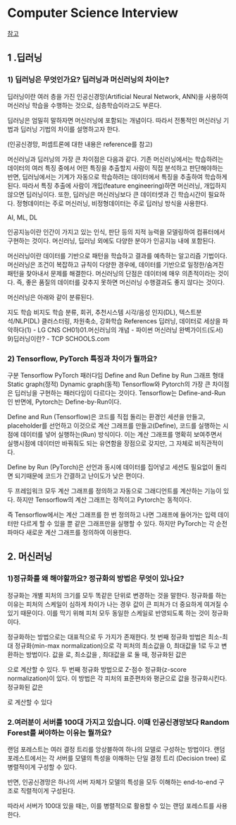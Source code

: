 # Computer Science Interview

[참고](https://github.com/boost-devs/ai-tech-interview)

## 1 .딥러닝

### 1) 딥러닝은 무엇인가요? 딥러닝과 머신러닝의 차이는?
딥러닝이란 여러 층을 가진 인공신경망(Artificial Neural Network, ANN)을 사용하여 머신러닝 학습을 수행하는 것으로, 심층학습이라고도 부른다. <br>

딥러닝은 엄밀히 말하자면 머신러닝에 포함되는 개념이다. 따라서 전통적인 머신러닝 기법과 딥러닝 기법의 차이를 설명하고자 한다.<br>

(인공신경망, 퍼셉트론에 대한 내용은 reference를 참고)<br>

머신러닝과 딥러닝의 가장 큰 차이점은 다음과 같다. 기존 머신러닝에서는 학습하려는 데이터의 여러 특징 중에서 어떤 특징을 추출할지 사람이 직접 분석하고 판단해야하는 반면, 딥러닝에서는 기계가 자동으로 학습하려는 데이터에서 특징을 추출하여 학습하게 된다. 따라서 특징 추출에 사람이 개입(feature engineering)하면 머신러닝, 개입하지 않으면 딥러닝이다. 또한, 딥러닝은 머신러닝보다 큰 데이터셋과 긴 학습시간이 필요하다. 정형데이터는 주로 머신러닝, 비정형데이터는 주로 딥러닝 방식을 사용한다.<br>

AI, ML, DL



인공지능이란 인간이 가지고 있는 인식, 판단 등의 지적 능력을 모델링하여 컴퓨터에서 구현하는 것이다. 머신러닝, 딥러닝 외에도 다양한 분야가 인공지능 내에 포함된다.

머신러닝이란 데이터를 기반으로 패턴을 학습하고 결과를 예측하는 알고리즘 기법이다. 머신러닝은 조건이 복잡하고 규칙이 다양한 경우에, 데이터를 기반으로 일정한/숨겨진 패턴을 찾아내서 문제를 해결한다. 머신러닝의 단점은 데이터에 매우 의존적이라는 것이다. 즉, 좋은 품질의 데이터를 갖추지 못하면 머신러닝 수행결과도 좋지 않다는 것이다.<br>

머신러닝은 아래와 같이 분류된다.<br>

지도 학습	비지도 학습
분류, 회귀, 추천시스템
시각/음성 인지(DL), 텍스트분석/NLP(DL)	클러스터링, 차원축소, 강화학습
References
딥러닝, 데이터로 세상을 파악하다(1) - LG CNS
CH01)01.머신러닝의 개념 - 파이썬 머신러닝 완벽가이드(도서)
9)딥러닝이란? - TCP SCHOOLS.com

### 2) Tensorflow, PyTorch 특징과 차이가 뭘까요?
구분	Tensorflow	PyTorch
패러다임	Define and Run	Define by Run
그래프 형태	Static graph(정적)	Dynamic graph(동적)
Tensorflow와 Pytorch의 가장 큰 차이점은 딥러닝을 구현하는 패러다임이 다르다는 것이다. Tensorflow는 Define-and-Run인 반면에, Pytorch는 Define-by-Run이다.

Define and Run (Tensorflow)은 코드를 직접 돌리는 환경인 세션을 만들고, placeholder를 선언하고 이것으로 계산 그래프를 만들고(Define), 코드를 실행하는 시점에 데이터를 넣어 실행하는(Run) 방식이다. 이는 계산 그래프를 명확히 보여주면서 실행시점에 데이터만 바꿔줘도 되는 유연함을 장점으로 갖지만, 그 자체로 비직관적이다.

Define by Run (PyTorch)은 선언과 동시에 데이터를 집어넣고 세션도 필요없이 돌리면 되기때문에 코드가 간결하고 난이도가 낮은 편이다.

두 프레임워크 모두 계산 그래프를 정의하고 자동으로 그래디언트를 계산하는 기능이 있다. 하지만 Tensorflow의 계산 그래프는 정적이고 Pytorch는 동적이다.

즉 Tensorflow에서는 계산 그래프를 한 번 정의하고 나면 그래프에 들어가는 입력 데이터만 다르게 할 수 있을 뿐 같은 그래프만을 실행할 수 있다. 하지만 PyTorch는 각 순전파마다 새로운 계산 그래프를 정의하여 이용한다.

## 2. 머신러닝

### 1)정규화를 왜 해야할까요? 정규화의 방법은 무엇이 있나요?
정규화는 개별 피처의 크기를 모두 똑같은 단위로 변경하는 것을 말한다. 정규화를 하는 이유는 피처의 스케일이 심하게 차이가 나는 경우 값이 큰 피처가 더 중요하게 여겨질 수 있기 때문이다. 이를 막기 위해 피처 모두 동일한 스케일로 반영되도록 하는 것이 정규화이다.

정규화하는 방법으로는 대표적으로 두 가지가 존재한다. 첫 번째 정규화 방법은 최소-최대 정규화(min-max normalization)으로 각 피처의 최소값을 0, 최대값을 1로 두고 변환하는 방법이다. 값을 
로, 최소값을 
, 최대값을 
로 둘 때, 정규화된 값은 
 
으로 계산할 수 있다. 두 번째 정규화 방법으로 Z-점수 정규화(z-score normalization)이 있다. 이 방법은 각 피처의 표준편차와 평균으로 값을 정규화시킨다. 정규화된 값은 
 
로 계산할 수 있다

### 2.여러분이 서버를 100대 가지고 있습니다. 이때 인공신경망보다 Random Forest를 써야하는 이유는 뭘까요?
랜덤 포레스트는 여러 결정 트리를 앙상블하여 하나의 모델로 구성하는 방법이다. 랜덤 포레스트에서는 각 서버를 모델의 특성을 이해하는 단일 결정 트리 (Decision tree) 로 병렬적이게 구성할 수 있다.

반면, 인공신경망은 하나의 서버 자체가 모델의 특성을 모두 이해하는 end-to-end 구조로 직렬적이게 구성된다.

따라서 서버가 100대 있을 때는, 이를 병렬적으로 활용할 수 있는 랜덤 포레스트를 사용한다.

